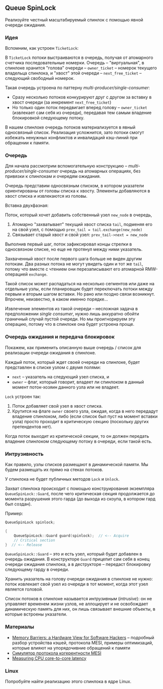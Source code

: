 ## Queue SpinLock

Реализуйте честный масштабируемый спинлок с помощью явной очереди ожидания.

### Идея

Вспомним, как устроен `TicketLock`:

В `TicketLock` потоки выстраиваются в очередь, получая от атомарного счетчика последовательные номерки. Очередь – "виртуальная", в спинлоке хранится "голова" очереди – `owner_ticket` – номерок текущего владельца спинлока, и "хвост" этой очереди – `next_free_ticket` – следующий свободный номерок.

Такая очередь устроена по паттерну *multi-producer/single-consumer*:

* Сразу несколько потоков конкурируют друг с другом за вставку в хвост очереди (за инкремент `next_free_ticket`)
* Но только один поток передвигает вперед голову – `owner_ticket` (извлекает сам себя из очереди), передавая тем самым владение блокировкой следующему потоку.

В нашем спинлоке очередь потоков материализуется в явный односвязный список. Реализация усложнится, зато потоки смогут избежать ненужных конфликтов и инвалидаций кэш-линий при обращении к памяти.

### Очередь

Для начала рассмотрим вспомогательную конструкцию – *multi-producer/single-consumer* очередь на атомарных операциях, без привязки к спинлокам и очередям ожидания.

Очередь представим односвязным списком, в котором указатели ориентированы от головы списка к хвосту. Элементы добавляются в хвост списка и извлекаются из головы.

Вставка двухфазная:

Поток, который хочет добавить собственный узел `new_node` в очередь,

1. Атомарно "захватывает" текущий хвост списка `tail`, подменяя его на свой узел, с помощью `prev_tail = tail.exchange(new_node)`
2. Связывает старый хвост и свой узел: `prev_tail->next = new_node`

Выполнив первый шаг, поток зафиксировал концы стрелки в односвязном списке, но еще не протянул между ними указатель.

Захваченный хвост после первого шага больше не виден другим потокам. Два разных потока не могут увидеть один и тот же `tail`, потому что вместе с чтением они перезаписывают его атомарной RMW-операцией `exchange`.

Такой список может распадаться на несколько сегментов или даже на отдельные узлы, если планировщик будет переключать потоки между первым и вторым шагом вставки.
Но рано или поздно связи возникнут. Впрочем, неизвестно, в каком именно порядке...

Извлечение элементов из такой очереди – несложная задача в предположении *single consumer*, нужно лишь аккуратно обойти граничный случай пустой очереди. Но мы проигнорируем эту операцию, потому что в спинлоке она будет устроена проще.


### Очередь ожидания и передача блокировок

Покажем, как применить описанную выше очередь / список для реализации очереди ожидания в спинлоке.

Каждый поток, который ждет своей очереди на спинлоке, будет представлен в списке узлом с двумя полями: 
* `next` – указатель на следующий узел списка, и 
* `owner` – флаг, который говорит, владеет ли спинлоком в данный момент поток-хозяин данного узла или не владеет.

`Lock` устроен так:

1. Поток добавляет свой узел в хвост списка.
2. Крутится на флаге `owner` своего узла, ожидая, когда в него передадут владение спинлоком, либо (если список был пуст на момент вставки узла) просто проходит в критическую секцию (поскольку других претендентов нет).

Когда поток выходит из критической секции, то он должен передать владение спинлоком следующему потоку в очереди, если такой есть.

### Интрузивность

Как правило, узлы списков размещают в динамической памяти. Мы будем размещать их прямо на стеках потоков.

У спинлока не будет публичных методов `Lock` и `Unlock`.

Захват спинлока происходит с помощью конструирования экземпляра `QueueSpinLock::Guard`, после чего критическая секция продолжается до момента разрушения этого гарда (до выхода из скоупа, в котором гард был создан).

Пример:

```cpp
QueueSpinLock spinlock;

{
    QueueSpinLock::Guard guard(spinlock);  // <-- Acquire
    // Critical section
}  // <-- Release
```

`QueueSpinLock::Guard` – это и есть узел, который будет добавлен в очередь ожидания. В конструкторе `Guard` прицепит сам себя в конец очереди ожидания спинлока, а в деструкторе – передаст блокировку следующему гарду в очереди.

Хранить указатель на голову очереди ожидания в спинлоке не нужно: поток извлекает свой узел из очереди в тот момент, когда этот узел является головой.

Список потоков в спинлоке называется _интрузивным_ (_intrusive_): он не управляет временем жизни узлов, не аллоцирует и не освобождает динамическую память для них, он лишь связывает внешние объекты, в которые встроены указатели.

### Материалы

* [Memory Barriers: a Hardware View for Software Hackers](http://www.cs.otago.ac.nz/cosc440/readings/HWMB.pdf) – подробный разбор устройства кэшей, протокола MESI, примеры оптимизаций, которые влияют на упорядочивние обращений к памяти
* [Симулятор протокола когерентности MESI](https://www.scss.tcd.ie/~jones/vivio/caches/ALL%20protocols.htm)
* [Measuring CPU core-to-core latency](https://github.com/nviennot/core-to-core-latency)

### Linux

Попробуйте найти реализацию этого спинлока в ядре Linux.

